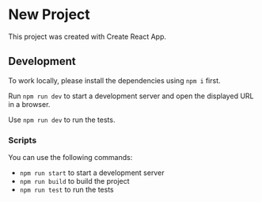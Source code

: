 # New Project

This project was created with Create React App.

## Development

To work locally, please install the dependencies using `npm i` first.

Run `npm run dev` to start a development server and open the displayed URL in a browser.

Use `npm run dev` to run the tests.



### Scripts

You can use the following commands:

- `npm run start` to start a development server
- `npm run build` to build the project
- `npm run test` to run the tests
